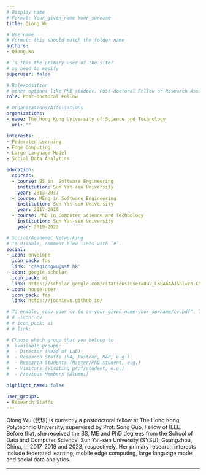 ```yaml
---
# Display name
# Format: Your_given_name Your_surname 
title: Qiong Wu

# Username
# Format: this should match the folder name
authors:
- Qiong-Wu

# Is this the primary user of the site?
# no need to modify 
superuser: false

# Role/position
# other options like PhD student, Post-doctoral Fellow or Research Assistant, e.g..
role: Post-doctoral Fellow

# Organizations/Affiliations
organizations:
- name: The Hong Kong University of Science and Technology
  url: ""

interests:
- Federated Learning
- Edge Computing
- Large Language Model
- Social Data Analytics

education:
  courses:
  - course: BS in  Software Engineering
    institution: Sun Yat-sen University
    year: 2013-2017
  - course: MEng in Software Engineering
    institution: Sun Yat-sen University
    year: 2017-2019
  - course: PhD in Computer Science and Technology
    institution: Sun Yat-sen University
    year: 2019-2023  

# Social/Academic Networking
# To disable, comment blew lines with `#`.
social:
- icon: envelope
  icon_pack: fas
  link: 'cseqiongwu@ust.hk'
- icon: google-scholar
  icon_pack: ai
  link: https://scholar.google.com/citations?user=8u2_L6QAAAAJ&hl=zh-CN
- icon: house-user
  icon_pack: fas
  link: https://joaniewu.github.io/

# To enable, copy your cv to cv-your_given_name-your_surname/cv.pdf". To disable, comment blew lines with `#`.
# # -icon: cv
# # icon_pack: ai
# # link:

# Choose which group that you belong to
#  available groups:
#  - Director (Head of Lab)
#  - Research Staffs (RA, Postdoc, RAP, e.g.)
#  - Research Students (Master/PhD student, e.g.)
#  - Visitors (Visiting prof/student, e.g.)
#  - Previous Members (Alumni)

highlight_name: false

user_groups:
- Research Staffs
---
```


Qiong Wu (武琼) is currently a postdoctoral fellow at The Hong Kong Polytechnic University, supervised by Prof. Song Guo, Fellow of IEEE. Before that, she received the BS, ME and PhD degrees from the School of Data and Computer Science, Sun Yat-sen University (SYSU), Guangzhou, China, in 2017, 2019 and 2023, respectively. Her primary research interests include federated learning, mobile edge computing, large language model and social data analytics.

---

